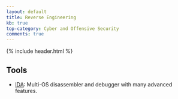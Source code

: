 ```yaml
---
layout: default
title: Reverse Engineering
kb: true
top-category: Cyber and Offensive Security
comments: true
---
```


{% include header.html %}

## Tools

* [IDA](https://www.hex-rays.com/products/ida/): Multi-OS disassembler and debugger with many advanced features.
